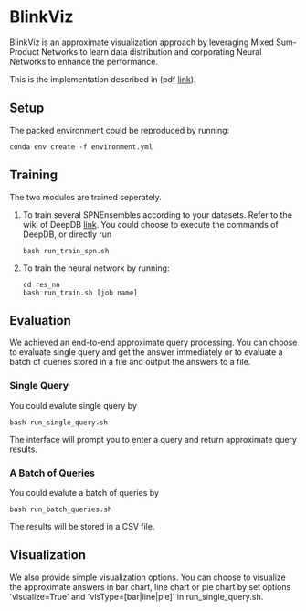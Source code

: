 # BlinkViz

BlinkViz is an approximate visualization approach by leveraging Mixed Sum-Product Networks to learn data distribution and corporating Neural Networks to enhance the performance. 

This is the implementation described in (pdf [link](https://doi.org/10.1145/3543507.3583411)).

## Setup

The packed environment could be reproduced by running:

````
conda env create -f environment.yml
````

## Training

The two modules are trained seperately. 

1. To train several SPNEnsembles according to your datasets. Refer to the wiki of DeepDB [link](https://github.com/DataManagementLab/deepdb-public). You could choose to execute the commands of DeepDB, or directly run 

    ````
    bash run_train_spn.sh
    ````


2. To train the neural network by running: 

    ````
    cd res_nn
    bash run_train.sh [job name]
    ````
    


## Evaluation

We achieved an end-to-end approximate query processing. You can choose to evaluate single query and get the answer immediately or to evaluate a batch of queries stored in a file and output the answers to a file.

### Single Query

You could evalute single query by

````
bash run_single_query.sh
````

The interface will prompt you to enter a query and return approximate query results.

### A Batch of Queries

You could evalute a batch of queries by

````
bash run_batch_queries.sh
````

The results will be stored in a CSV file. 

## Visualization

We also provide simple visualization options. You can choose to visualize the approximate answers in bar chart, line chart or pie chart by set options 'visualize=True' and 'visType=\[bar|line|pie\]' in run_single_query.sh.